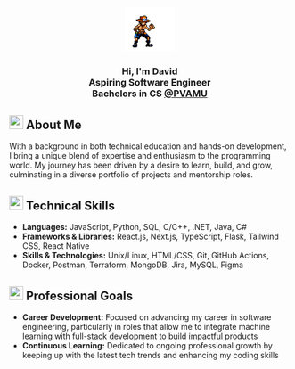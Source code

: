 <!-- HEADER -->
<p align="center">
    <img width="18%" margin="0" padding="0" src="one-piece-pixel.gif"/>
</p>
<!-- One Piece
<div style="width:100%;height:0;padding-bottom:75%;position:relative;"><iframe src="https://giphy.com/embed/SJXzadwbexJEAZ9S1B" width="100%" height="100%" style="position:absolute" frameBorder="0" class="giphy-embed" allowFullScreen></iframe></div><p><a href="https://giphy.com/gifs/funimation-jump-luffy-SJXzadwbexJEAZ9S1B">via GIPHY</a></p> -->


<h3 align="center">
    Hi, I'm David
    </br> 
    Aspiring Software Engineer </br> Bachelors in CS <a align="center" href="https://www.pvamu.edu/" target="_blank"> @PVAMU </a>
</h3>

<!-- ABOUT ME -->

## <img src="https://images.emojiterra.com/google/noto-emoji/unicode-15/animated/1f64c.gif" width="25" height="25"/> About Me

With a background in both technical education and hands-on development, I bring a unique blend of expertise and enthusiasm to the programming world. My journey has been driven by a desire to learn, build, and grow, culminating in a diverse portfolio of projects and mentorship roles.

<!-- TECHNICAL SKILLS -->

## <img src="https://cdn3.emoji.gg/emojis/3863_gearz.gif" width="25" height="25"/> Technical Skills

- **Languages:** JavaScript, Python, SQL, C/C++, .NET, Java, C#
- **Frameworks & Libraries:** React.js, Next.js, TypeScript, Flask, Tailwind CSS, React Native
- **Skills & Technologies:** Unix/Linux, HTML/CSS, Git, GitHub Actions, Docker, Postman, Terraform, MongoDB, Jira, MySQL, Figma

<!-- PROFESSIONAL GOALS -->

## <img src="https://images.emojiterra.com/google/noto-emoji/animated-emoji/1f680.gif" width="25" height="25"/> Professional Goals

- **Career Development:** Focused on advancing my career in software engineering, particularly in roles that allow me to integrate machine learning with full-stack development to build impactful products
- **Continuous Learning:** Dedicated to ongoing professional growth by keeping up with the latest tech trends and enhancing my coding skills



